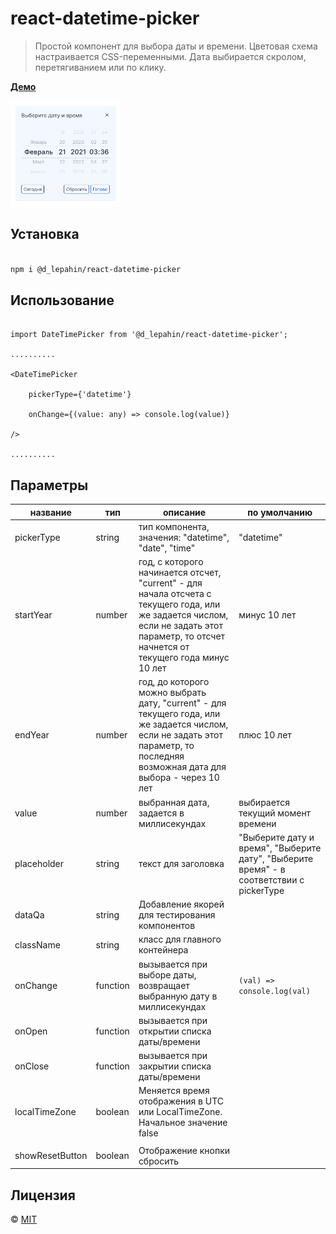 # react-datetime-picker

> Простой компонент для выбора даты и времени. Цветовая схема настраивается CSS-переменными. Дата выбирается скролом, перетягиванием или по клику.

**[Демо](https://tootsieroll.github.io/react-datetime-picker/)**

<img src="/src/images/preview.png" alt="preview" width="35%"/>

## Установка

```bash

npm i @d_lepahin/react-datetime-picker

```

## Использование

```TSX

import DateTimePicker from '@d_lepahin/react-datetime-picker';

..........

<DateTimePicker

    pickerType={'datetime'}

    onChange={(value: any) => console.log(value)}

/>

..........

```

## Параметры

| название    | тип      | описание                                                                                                                                                                                  | по умолчанию                                                                             |
| ----------- | -------- | ----------------------------------------------------------------------------------------------------------------------------------------------------------------------------------------- | ---------------------------------------------------------------------------------------- |
| pickerType  | string   | тип компонента, значения: "datetime", "date", "time"                                                                                                                                      | "datetime"                                                                               |
| startYear   | number   | год, с которого начинается отсчет, "current" - для начала отсчета с текущего года, или же задается числом, если не задать этот параметр, то отсчет начнется от текущего года минус 10 лет | минус 10 лет                                                                             |
| endYear     | number   | год, до которого можно выбрать дату, "current" - для текущего года, или же задается числом, если не задать этот параметр, то последняя возможная дата для выбора - через 10 лет           | плюс 10 лет                                                                              |
| value       | number   | выбранная дата, задается в миллисекундах                                                                                                                                                  | выбирается текущий момент времени                                                        |
| placeholder | string   | текст для заголовка                                                                                                                                                                       | "Выберите дату и время", "Выберите дату", "Выберите время" - в соответствии с pickerType |
| dataQa     | string | Добавление якорей для тестирования компонентов                                                                                               
| className   | string   | класс для главного контейнера                                                                                                                                                             |                                                                                          |
| onChange    | function | вызывается при выборе даты, возвращает выбранную дату в миллисекундах                                                                                                                     | `(val) => console.log(val)`                                                              |
| onOpen      | function | вызывается при открытии списка даты/времени                                                                                                                                               |                                                                                          |
| onClose     | function | вызывается при закрытии списка даты/времени                                                                                                                                               |                                                                                          |
| localTimeZone     | boolean | Меняется время отображения в UTC или LocalTimeZone. Начальное значение false    
                                              |                                                                                          |
| showResetButton     | boolean | Отображение кнопки сбросить                                                                                           

   

## Лицензия

© [MIT](https://github.com/Enotfttp/react-datetime-picker/blob/master/LICENSE)
